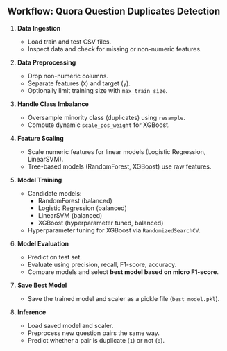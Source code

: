 ## Workflow: Quora Question Duplicates Detection

1. **Data Ingestion**  
   - Load train and test CSV files.  
   - Inspect data and check for missing or non-numeric features.  

2. **Data Preprocessing**  
   - Drop non-numeric columns.  
   - Separate features (`X`) and target (`y`).  
   - Optionally limit training size with `max_train_size`.  

3. **Handle Class Imbalance**  
   - Oversample minority class (duplicates) using `resample`.  
   - Compute dynamic `scale_pos_weight` for XGBoost.  

4. **Feature Scaling**  
   - Scale numeric features for linear models (Logistic Regression, LinearSVM).  
   - Tree-based models (RandomForest, XGBoost) use raw features.  

5. **Model Training**  
   - Candidate models:  
     - RandomForest (balanced)  
     - Logistic Regression (balanced)  
     - LinearSVM (balanced)  
     - XGBoost (hyperparameter tuned, balanced)  
   - Hyperparameter tuning for XGBoost via `RandomizedSearchCV`.  

6. **Model Evaluation**  
   - Predict on test set.  
   - Evaluate using precision, recall, F1-score, accuracy.  
   - Compare models and select **best model based on micro F1-score**.  

7. **Save Best Model**  
   - Save the trained model and scaler as a pickle file (`best_model.pkl`).  

8. **Inference**  
   - Load saved model and scaler.  
   - Preprocess new question pairs the same way.  
   - Predict whether a pair is duplicate (`1`) or not (`0`).